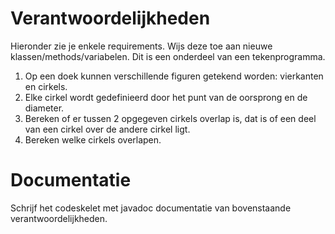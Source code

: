 # Verantwoordelijkheden
Hieronder zie je enkele requirements. Wijs deze toe aan nieuwe klassen/methods/variabelen. Dit is een onderdeel van een tekenprogramma.

1. Op een doek kunnen verschillende figuren getekend worden: vierkanten en cirkels.
2. Elke cirkel wordt gedefinieerd door het punt van de oorsprong en de diameter.
3. Bereken of er tussen 2 opgegeven cirkels overlap is, dat is of een deel van een cirkel over de andere cirkel ligt.
4. Bereken welke cirkels overlapen.

# Documentatie
Schrijf het codeskelet met javadoc documentatie van bovenstaande verantwoordelijkheden.



